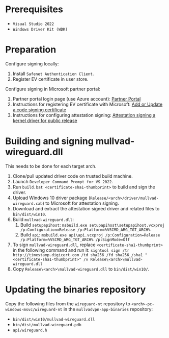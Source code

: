 # Prerequisites

* `Visual Studio 2022`
* `Windows Driver Kit (WDK)`

# Preparation

Configure signing locally:

1. Install `Safenet Authentication Client`.
1. Register EV certificate in user store.

Configure signing in Microsoft partner portal:

1. Partner portal login page (use Azure account): [Partner Portal](https://partner.microsoft.com/en-us/dashboard/hardware)
1. Instructions for registering EV certificate with Microsoft: [Add or Update a code signing certificate](https://docs.microsoft.com/en-us/windows-hardware/drivers/dashboard/update-a-code-signing-certificate)
1. Instructions for configuring attestation signing: [Attestation signing a kernel driver for public release](https://docs.microsoft.com/en-us/windows-hardware/drivers/dashboard/attestation-signing-a-kernel-driver-for-public-release)

# Building and signing mullvad-wireguard.dll

This needs to be done for each target arch.

1. Clone/pull updated driver code on trusted build machine.
1. Launch `Developer Command Prompt for VS 2022`.
1. Run `build.bat <certificate-sha1-thumbprint>` to build and sign the driver.
1. Upload Windows 10 driver package (`Release/<arch>/driver/mullvad-wireguard.cab`) to Microsoft for attestation signing.
1. Download and extract the attestation signed driver and related files to `bin/dist/win10`.
1. Build `mullvad-wireguard.dll`:
    1. Build `setupapihost`: `msbuild.exe setupapihost\setupapihost.vcxproj /p:Configuration=Release /p:Platform=%VSCMD_ARG_TGT_ARCH%`
    1. Build `api`: `msbuild.exe api\api.vcxproj /p:Configuration=Release /p:Platform=%VSCMD_ARG_TGT_ARCH% /p:SignMode=Off`
1. To sign `mullvad-wireguard.dll`, replace `<certificate-sha1-thumbprint>` in the following command and run it:
    `signtool sign /tr http://timestamp.digicert.com /td sha256 /fd sha256 /sha1 "<certificate-sha1-thumbprint>" /v Release\<arch>\mullvad-wireguard.dll`
1. Copy `Release\<arch>\mullvad-wireguard.dll` to `bin/dist/win10/`.

# Updating the binaries repository

Copy the following files from the `wireguard-nt` repository to `<arch>-pc-windows-msvc/wireguard-nt` in the `mullvadvpn-app-binaries` repository:
* `bin/dist/win10/mullvad-wireguard.dll`
* `bin/dist/mullvad-wireguard.pdb`
* `api/wireguard.h`